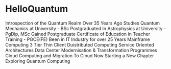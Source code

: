 # HelloQuantum
Introspection of the Quantum Realm
Over 35 Years Ago Studies Quantum Mechanics at University - BSc
Postgraduated In Astrophysics at University - PgDip, MSc
Gained Postgraduate Certificate of Education in Teacher Training - PGCE(FE)
Been in IT Industry for over 25 Years
Mainframe Computing
3 Tier Thin Client Duistributed Computing
Service Oriented Architectures
Data Center Modernisation & Transformation Programmes
Cloud Computing and Migration To Cloud
Now Starting a New Chapter Exploring Quantum Computing
